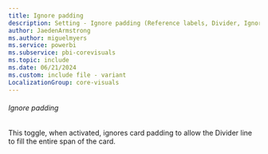 ```yaml
---
title: Ignore padding
description: Setting - Ignore padding (Reference labels, Divider, Ignore padding)
author: JaedenArmstrong
ms.author: miguelmyers
ms.service: powerbi
ms.subservice: pbi-corevisuals
ms.topic: include
ms.date: 06/21/2024
ms.custom: include file - variant
LocalizationGroup: core-visuals
---
```

###### Ignore padding

This toggle, when activated, ignores card padding to allow the Divider line to fill the entire span of the card.
